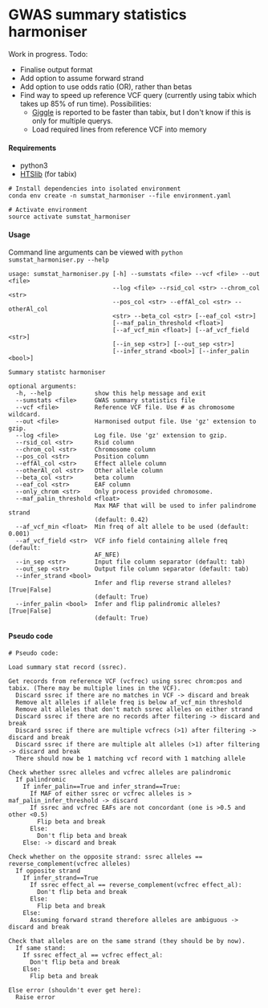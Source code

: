 GWAS summary statistics harmoniser
==================================

Work in progress. Todo:
- Finalise output format
- Add option to assume forward strand
- Add option to use odds ratio (OR), rather than betas
- Find way to speed up reference VCF query (currently using tabix which takes up 85% of run time). Possibilities:
  - [Giggle](https://github.com/ryanlayer/giggle) is reported to be faster than tabix, but I don't know if this is only for multiple querys.
  - Load required lines from reference VCF into memory

#### Requirements

- python3
- [HTSlib](http://www.htslib.org/download/) (for tabix)

```
# Install dependencies into isolated environment
conda env create -n sumstat_harmoniser --file environment.yaml

# Activate environment
source activate sumstat_harmoniser
```

#### Usage

Command line arguments can be viewed with `python sumstat_harmoniser.py --help`

```
usage: sumstat_harmoniser.py [-h] --sumstats <file> --vcf <file> --out <file>
                             --log <file> --rsid_col <str> --chrom_col <str>
                             --pos_col <str> --effAl_col <str> --otherAl_col
                             <str> --beta_col <str> [--eaf_col <str>]
                             [--maf_palin_threshold <float>]
                             [--af_vcf_min <float>] [--af_vcf_field <str>]
                             [--in_sep <str>] [--out_sep <str>]
                             [--infer_strand <bool>] [--infer_palin <bool>]

Summary statistc harmoniser

optional arguments:
  -h, --help            show this help message and exit
  --sumstats <file>     GWAS summary statistics file
  --vcf <file>          Reference VCF file. Use # as chromosome wildcard.
  --out <file>          Harmonised output file. Use 'gz' extension to gzip.
  --log <file>          Log file. Use 'gz' extension to gzip.
  --rsid_col <str>      Rsid column
  --chrom_col <str>     Chromosome column
  --pos_col <str>       Position column
  --effAl_col <str>     Effect allele column
  --otherAl_col <str>   Other allele column
  --beta_col <str>      beta column
  --eaf_col <str>       EAF column
  --only_chrom <str>    Only process provided chromosome.
  --maf_palin_threshold <float>
                        Max MAF that will be used to infer palindrome strand
                        (default: 0.42)
  --af_vcf_min <float>  Min freq of alt allele to be used (default: 0.001)
  --af_vcf_field <str>  VCF info field containing allele freq (default:
                        AF_NFE)
  --in_sep <str>        Input file column separator (default: tab)
  --out_sep <str>       Output file column separator (default: tab)
  --infer_strand <bool>
                        Infer and flip reverse strand alleles? [True|False]
                        (default: True)
  --infer_palin <bool>  Infer and flip palindromic alleles? [True|False]
                        (default: True)
```

#### Pseudo code

```
# Pseudo code:

Load summary stat record (ssrec).

Get records from reference VCF (vcfrec) using ssrec chrom:pos and tabix. (There may be multiple lines in the VCF).
  Discard ssrec if there are no matches in VCF -> discard and break
  Remove alt alleles if allele freq is below af_vcf_min threshold
  Remove alt alleles that don't match ssrec alleles on either strand
  Discard ssrec if there are no records after filtering -> discard and break
  Discard ssrec if there are multiple vcfrecs (>1) after filtering -> discard and break
  Discard ssrec if there are multiple alt alleles (>1) after filtering -> discard and break
  There should now be 1 matching vcf record with 1 matching allele

Check whether ssrec alleles and vcfrec alleles are palindromic
  If palindromic
    If infer_palin==True and infer_strand==True:
      If MAF of either ssrec or vcfrec alleles is > maf_palin_infer_threshold -> discard
      If ssrec and vcfrec EAFs are not concordant (one is >0.5 and other <0.5)
        Flip beta and break
      Else:
        Don't flip beta and break
    Else: -> discard and break

Check whether on the opposite strand: ssrec alleles == reverse_complement(vcfrec alleles)
  If opposite strand
    If infer_strand==True
      If ssrec effect_al == reverse_complement(vcfrec effect_al):
        Don't flip beta and break
      Else:
        Flip beta and break
    Else:
      Assuming forward strand therefore alleles are ambiguous -> discard and break

Check that alleles are on the same strand (they should be by now).
  If same stand:
    If ssrec effect_al == vcfrec effect_al:
      Don't flip beta and break
    Else:
      Flip beta and break

Else error (shouldn't ever get here):
  Raise error
```
